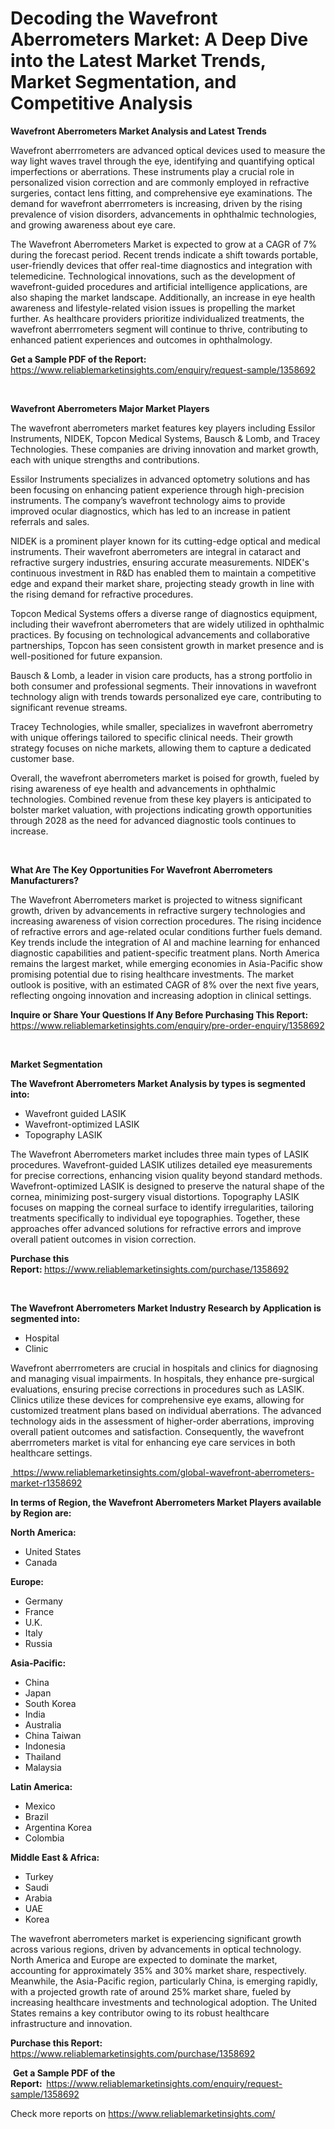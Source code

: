 <p><h1>Decoding the Wavefront Aberrometers Market: A Deep Dive into the Latest Market Trends, Market Segmentation, and Competitive Analysis</h1></p><p><strong>Wavefront Aberrometers Market Analysis and Latest Trends</strong></p>
<p><p>Wavefront aberrrometers are advanced optical devices used to measure the way light waves travel through the eye, identifying and quantifying optical imperfections or aberrations. These instruments play a crucial role in personalized vision correction and are commonly employed in refractive surgeries, contact lens fitting, and comprehensive eye examinations. The demand for wavefront aberrrometers is increasing, driven by the rising prevalence of vision disorders, advancements in ophthalmic technologies, and growing awareness about eye care.</p><p>The Wavefront Aberrometers Market is expected to grow at a CAGR of 7% during the forecast period. Recent trends indicate a shift towards portable, user-friendly devices that offer real-time diagnostics and integration with telemedicine. Technological innovations, such as the development of wavefront-guided procedures and artificial intelligence applications, are also shaping the market landscape. Additionally, an increase in eye health awareness and lifestyle-related vision issues is propelling the market further. As healthcare providers prioritize individualized treatments, the wavefront aberrrometers segment will continue to thrive, contributing to enhanced patient experiences and outcomes in ophthalmology.</p></p>
<p><strong>Get a Sample PDF of the Report:&nbsp;</strong> <a href="https://www.reliablemarketinsights.com/enquiry/request-sample/1358692?utm_campaign=2532&utm_medium=2&utm_source=Github&utm_content=ia&utm_term=22032025&utm_id=wavefront-aberrometers">https://www.reliablemarketinsights.com/enquiry/request-sample/1358692</a></p>
<p>&nbsp;</p>
<p><strong>Wavefront Aberrometers Major Market Players</strong></p>
<p><p>The wavefront aberrometers market features key players including Essilor Instruments, NIDEK, Topcon Medical Systems, Bausch & Lomb, and Tracey Technologies. These companies are driving innovation and market growth, each with unique strengths and contributions.</p><p>Essilor Instruments specializes in advanced optometry solutions and has been focusing on enhancing patient experience through high-precision instruments. The company’s wavefront technology aims to provide improved ocular diagnostics, which has led to an increase in patient referrals and sales.</p><p>NIDEK is a prominent player known for its cutting-edge optical and medical instruments. Their wavefront aberrometers are integral in cataract and refractive surgery industries, ensuring accurate measurements. NIDEK's continuous investment in R&D has enabled them to maintain a competitive edge and expand their market share, projecting steady growth in line with the rising demand for refractive procedures.</p><p>Topcon Medical Systems offers a diverse range of diagnostics equipment, including their wavefront aberrometers that are widely utilized in ophthalmic practices. By focusing on technological advancements and collaborative partnerships, Topcon has seen consistent growth in market presence and is well-positioned for future expansion.</p><p>Bausch & Lomb, a leader in vision care products, has a strong portfolio in both consumer and professional segments. Their innovations in wavefront technology align with trends towards personalized eye care, contributing to significant revenue streams.</p><p>Tracey Technologies, while smaller, specializes in wavefront aberrometry with unique offerings tailored to specific clinical needs. Their growth strategy focuses on niche markets, allowing them to capture a dedicated customer base.</p><p>Overall, the wavefront aberrometers market is poised for growth, fueled by rising awareness of eye health and advancements in ophthalmic technologies. Combined revenue from these key players is anticipated to bolster market valuation, with projections indicating growth opportunities through 2028 as the need for advanced diagnostic tools continues to increase.</p></p>
<p>&nbsp;</p>
<p><strong>What Are The Key Opportunities For Wavefront Aberrometers Manufacturers?</strong></p>
<p><p>The Wavefront Aberrometers market is projected to witness significant growth, driven by advancements in refractive surgery technologies and increasing awareness of vision correction procedures. The rising incidence of refractive errors and age-related ocular conditions further fuels demand. Key trends include the integration of AI and machine learning for enhanced diagnostic capabilities and patient-specific treatment plans. North America remains the largest market, while emerging economies in Asia-Pacific show promising potential due to rising healthcare investments. The market outlook is positive, with an estimated CAGR of 8% over the next five years, reflecting ongoing innovation and increasing adoption in clinical settings.</p></p>
<p><strong>Inquire or Share Your Questions If Any Before Purchasing This Report:</strong> <a href="https://www.reliablemarketinsights.com/enquiry/pre-order-enquiry/1358692?utm_campaign=2532&utm_medium=2&utm_source=Github&utm_content=ia&utm_term=22032025&utm_id=wavefront-aberrometers">https://www.reliablemarketinsights.com/enquiry/pre-order-enquiry/1358692</a></p>
<p>&nbsp;</p>
<p><strong>Market Segmentation</strong></p>
<p><strong>The Wavefront Aberrometers Market Analysis by types is segmented into:</strong></p>
<p><ul><li>Wavefront guided LASIK</li><li>Wavefront-optimized LASIK</li><li>Topography LASIK</li></ul></p>
<p><p>The Wavefront Aberrometers market includes three main types of LASIK procedures. Wavefront-guided LASIK utilizes detailed eye measurements for precise corrections, enhancing vision quality beyond standard methods. Wavefront-optimized LASIK is designed to preserve the natural shape of the cornea, minimizing post-surgery visual distortions. Topography LASIK focuses on mapping the corneal surface to identify irregularities, tailoring treatments specifically to individual eye topographies. Together, these approaches offer advanced solutions for refractive errors and improve overall patient outcomes in vision correction.</p></p>
<p><strong>Purchase this Report:&nbsp;</strong><a href="https://www.reliablemarketinsights.com/purchase/1358692?utm_campaign=2532&utm_medium=2&utm_source=Github&utm_content=ia&utm_term=22032025&utm_id=wavefront-aberrometers">https://www.reliablemarketinsights.com/purchase/1358692</a></p>
<p>&nbsp;</p>
<p><strong>The Wavefront Aberrometers Market Industry Research by Application is segmented into:</strong></p>
<p><ul><li>Hospital</li><li>Clinic</li></ul></p>
<p><p>Wavefront aberrrometers are crucial in hospitals and clinics for diagnosing and managing visual impairments. In hospitals, they enhance pre-surgical evaluations, ensuring precise corrections in procedures such as LASIK. Clinics utilize these devices for comprehensive eye exams, allowing for customized treatment plans based on individual aberrations. The advanced technology aids in the assessment of higher-order aberrations, improving overall patient outcomes and satisfaction. Consequently, the wavefront aberrrometers market is vital for enhancing eye care services in both healthcare settings.</p></p>
<p><a href="https://www.reliablemarketinsights.com/global-wavefront-aberrometers-market-r1358692?utm_campaign=2532&utm_medium=2&utm_source=Github&utm_content=ia&utm_term=22032025&utm_id=wavefront-aberrometers">&nbsp;https://www.reliablemarketinsights.com/global-wavefront-aberrometers-market-r1358692</a></p>
<p><strong>In terms of Region, the Wavefront Aberrometers Market Players available by Region are:</strong></p>
<p>
    <p> <strong> North America: </strong>
        <ul>
            <li>United States</li>
            <li>Canada</li>
        </ul>
        </p> 
    <p> <strong> Europe: </strong>
        <ul>
            <li>Germany</li>
            <li>France</li>
            <li>U.K.</li>
            <li>Italy</li>
            <li>Russia</li>
        </ul>
        </p> 
    <p> <strong> Asia-Pacific: </strong>
        <ul>
            <li>China</li>
            <li>Japan</li>
            <li>South Korea</li>
            <li>India</li>
            <li>Australia</li>
            <li>China Taiwan</li>
            <li>Indonesia</li>
            <li>Thailand</li>
            <li>Malaysia</li>
        </ul>
        </p> 
    <p> <strong> Latin America: </strong>
        <ul>
            <li>Mexico</li>
            <li>Brazil</li>
            <li>Argentina Korea</li>
            <li>Colombia</li>
        </ul>
        </p> 
    <p> <strong> Middle East & Africa: </strong>
        <ul>
            <li>Turkey</li>
            <li>Saudi</li>
            <li>Arabia</li>
            <li>UAE</li>
            <li>Korea</li>
        </ul>
    </p>
    </p>
<p><p>The wavefront aberrometers market is experiencing significant growth across various regions, driven by advancements in optical technology. North America and Europe are expected to dominate the market, accounting for approximately 35% and 30% market share, respectively. Meanwhile, the Asia-Pacific region, particularly China, is emerging rapidly, with a projected growth rate of around 25% market share, fueled by increasing healthcare investments and technological adoption. The United States remains a key contributor owing to its robust healthcare infrastructure and innovation.</p></p>
<p><strong>Purchase this Report: </strong><a href="https://www.reliablemarketinsights.com/purchase/1358692?utm_campaign=2532&utm_medium=2&utm_source=Github&utm_content=ia&utm_term=22032025&utm_id=wavefront-aberrometers">https://www.reliablemarketinsights.com/purchase/1358692</a></p>
<p>&nbsp;<strong>Get a Sample PDF of the Report:&nbsp;&nbsp;</strong><a href="https://www.reliablemarketinsights.com/enquiry/request-sample/1358692?utm_campaign=2532&utm_medium=2&utm_source=Github&utm_content=ia&utm_term=22032025&utm_id=wavefront-aberrometers">https://www.reliablemarketinsights.com/enquiry/request-sample/1358692</a></p>
<p><strong></strong></p>
<p>Check more reports on <a href="https://www.reliablemarketinsights.com/?utm_campaign=2532&utm_medium=2&utm_source=Github&utm_content=ia&utm_term=22032025&utm_id=wavefront-aberrometers">https://www.reliablemarketinsights.com/</a></p>